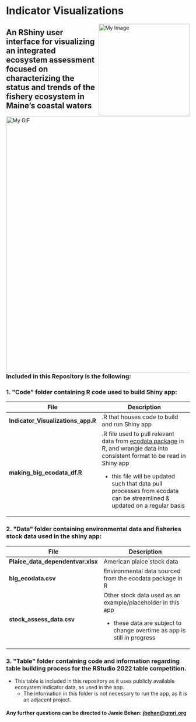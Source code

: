 # Indicator Visualizations
  <img align="right" src="https://user-images.githubusercontent.com/62613926/193351505-0bfa74f0-60ca-47a3-8895-dec2e9dfbd15.png" width="250" alt="My Image">

## An RShiny user interface for visualizing an integrated ecosystem assessment focused on characterizing the status and trends of the fishery ecosystem in Maine’s coastal waters

<img align="left" src="https://github.com/Jamie-Behan/Indicator_Visualizations/blob/main/Visualizing_indicators_gif.gif" width="700" alt="My GIF">

<br>
<br>
<br>
<br>
<br>
<br>
<br>
<br>
<br>
<br>
<br>
<br>
<br>
<br>
<br>
<br>

### **Included in this Repository is the following:**

###   **1. "Code" folder containing R code used to build Shiny app:**

| File | Description |
| ----------- | ----------- |
|**Indicator_Visualizations_app.R**| .R that houses code to build and run Shiny app|
|**making_big_ecodata_df.R**| .R file used to pull relevant data from [ecodata package](https://github.com/NOAA-EDAB/ecodata) in R, and wrangle data into consistent format to be read in Shiny app <ul><li>this file will be updated such that data pull processes from ecodata can be streamlined & updated on a regular basis</li>|

### **2. "Data" folder containing environmental data and fisheries stock data used in the shiny app:**

| File | Description |
| ----------- | ----------- |
|**Plaice_data_dependentvar.xlsx**| American plaice stock data|
|**big_ecodata.csv**| Environmental data sourced from the ecodata package in R|
|**stock_assess_data.csv**| Other stock data used as an example/placeholder in this app <ul><li>these data are subject to change overtime as app is still in progress</li>|

### **3. "Table" folder containing code and information regarding table building process for the RStudio 2022 table competition.**

- This table is included in this repository as it uses publicly available ecosystem indicator data, as used in the app.
  -   The information in this folder is not necessary to run the app, as it is an adjacent project.


#### Any further questions can be directed to Jamie Behan: jbehan@gmri.org
